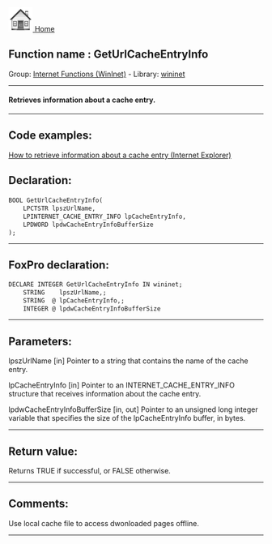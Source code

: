 [<img src="../../images/home.png"> Home ](https://github.com/VFPX/Win32API)  

## Function name : GetUrlCacheEntryInfo
Group: [Internet Functions (WinInet)](../../functions_group.md#Internet_Functions_(WinInet))  -  Library: [wininet](../../Libraries.md#wininet)  
***  


#### Retrieves information about a cache entry.
***  


## Code examples:
[How to retrieve information about a cache entry (Internet Explorer)](../../samples/sample_332.md)  

## Declaration:
```foxpro  
BOOL GetUrlCacheEntryInfo(
	LPCTSTR lpszUrlName,
	LPINTERNET_CACHE_ENTRY_INFO lpCacheEntryInfo,
	LPDWORD lpdwCacheEntryInfoBufferSize
);  
```  
***  


## FoxPro declaration:
```foxpro  
DECLARE INTEGER GetUrlCacheEntryInfo IN wininet;
	STRING    lpszUrlName,;
	STRING  @ lpCacheEntryInfo,;
	INTEGER @ lpdwCacheEntryInfoBufferSize  
```  
***  


## Parameters:
lpszUrlName
[in] Pointer to a string that contains the name of the cache entry.

lpCacheEntryInfo
[in] Pointer to an INTERNET_CACHE_ENTRY_INFO structure that receives information about the cache entry.

lpdwCacheEntryInfoBufferSize
[in, out] Pointer to an unsigned long integer variable that specifies the size of the lpCacheEntryInfo buffer, in bytes.   
***  


## Return value:
Returns TRUE if successful, or FALSE otherwise.  
***  


## Comments:
Use local cache file to access dwonloaded pages offline.  
  
***  

